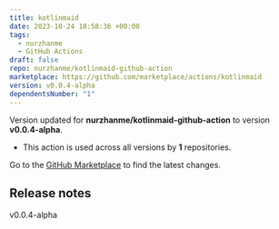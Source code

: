 ```yaml
---
title: kotlinmaid
date: 2023-10-24 18:58:36 +00:00
tags:
  - nurzhanme
  - GitHub Actions
draft: false
repo: nurzhanme/kotlinmaid-github-action
marketplace: https://github.com/marketplace/actions/kotlinmaid
version: v0.0.4-alpha
dependentsNumber: "1"
---
```



Version updated for **nurzhanme/kotlinmaid-github-action** to version **v0.0.4-alpha**.
- This action is used across all versions by **1** repositories.

Go to the [GitHub Marketplace](https://github.com/marketplace/actions/kotlinmaid) to find the latest changes.

## Release notes

v0.0.4-alpha

